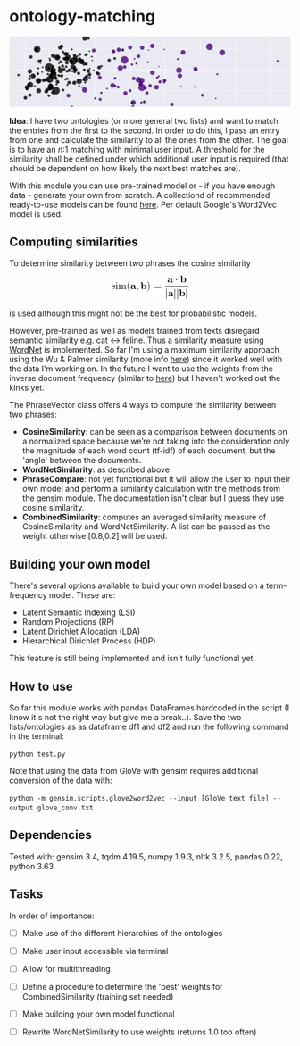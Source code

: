 # ontology-matching


<p align="center">
  <img src="https://github.com/faboo8/ontology-matching/blob/master/media/0.jpg" alt="sign"/>
</p>
  
**Idea**: 
I have two ontologies (or more general two lists) and want to match the entries from the first to the second. In order to do this, I pass an entry from one and calculate the similarity to all the ones from the other. The goal is to have an *n*:1 matching with minimal user input. A threshold for the similarity shall be defined under which additional user input is required (that should be dependent on how likely the next best matches are).

With this module you can use pre-trained model or - if you have enough data - generate your own from scratch. A collectiond of recommended ready-to-use models can be found [here](http://ahogrammer.com/2017/01/20/the-list-of-pretrained-word-embeddings). Per default Google's Word2Vec model is used. 

## Computing similarities

To determine similarity between two phrases the cosine similarity 

<p align="center">
  <img src="https://github.com/faboo8/ontology-matching/blob/master/media/CodeCogsEqn.gif" alt="eq1"/>
</p>


is used although this might not be the best for probabilistic models. 

However, pre-trained as well as models trained from texts disregard semantic similarity e.g. cat <-> feline. Thus a similarity measure using [WordNet](https://wordnet.princeton.edu/) is implemented. So far I'm using a maximum similarity approach using the Wu & Palmer similarity (more info [here](http://search.cpan.org/dist/WordNet-Similarity/lib/WordNet/Similarity/wup.pm)) since it worked well with the data I'm working on. In the future I want to use the weights from the inverse document frequency (similar to [here](https://nlpforhackers.io/tf-idf/)) but I haven't worked out the kinks yet.


The PhraseVector class offers 4 ways to compute the similarity between two phrases:
* **CosineSimilarity**:  can be seen as a comparison between documents on a normalized space because we’re not taking into the consideration only the magnitude of each word count (tf-idf) of each document, but the 'angle' between the documents.
* **WordNetSimilarity**: as described above
* **PhraseCompare**: not yet functional but it will allow the user to input their own model and perform a similarity calculation with the methods from the gensim module. The documentation isn't clear but I guess they use cosine similarity. 
* **CombinedSimilarity**: computes an averaged similarity measure of CosineSimilarity and WordNetSimilarity. A list can be passed as the weight otherwise [0.8,0.2] will be used. 

## Building your own model 

There's several options available to build your own model based on a term-frequency model. These are:
* Latent Semantic Indexing (LSI)
* Random Projections (RP)
* Latent Dirichlet Allocation (LDA)
* Hierarchical Dirichlet Process (HDP)

This feature is still being implemented and isn't fully functional yet. 

## How to use

So far this module works with pandas DataFrames hardcoded in the script (I know it's not the right way but give me a break..). Save the two lists/ontologies as as dataframe df1 and df2 and run the following command in the terminal:

`python test.py`

Note that using the data from GloVe with gensim requires additional conversion of the data with:

`python -m gensim.scripts.glove2word2vec --input [GloVe text file] --output glove_conv.txt`

## Dependencies

Tested with:
gensim 3.4, tqdm 4.19.5, numpy 1.9.3, nltk 3.2.5, pandas 0.22, python 3.63


## Tasks
In order of importance:
- [ ] Make use of the different hierarchies of the ontologies
- [ ] Make user input accessible via terminal
- [ ] Allow for multithreading
- [ ] Define a procedure to determine the 'best' weights for CombinedSimilarity (training set needed)
- [ ] Make building your own model functional
- [ ] Rewrite WordNetSimilarity to use weights (returns 1.0 too often)

